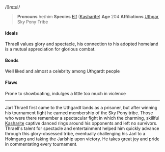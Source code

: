 /θɾeɪul/

> **Pronouns** he/him
> **Species** [Elf](../../Species/Homonids/Elf.md) ([Kasharite](../../Locations/Kashar/Kashar.md))
> **Age** 204
> **Affiliations** [Uthgar](../../Cosmology/Daemons/Apotheotes/Uthgar.md), Sky Pony Tribe

#### Ideals
Thraell values glory and spectacle, his connection to his adopted homeland is a mutual appreciation for glorious combat.

#### Bonds
Well liked and almost a celebrity among Uthgardt people

#### Flaws
Prone to showboating, indulges a little too much in violence

---

Jarl Thraell first came to the Uthgardt lands as a prisoner, but after winning his tournament fight he earned membership of the Sky Pony tribe. Those who were there remember a spectacular fight in which the charming, skillful [Kasharite](../../Locations/Kashar/Kashar.md) captive danced rings around his opponents and left no survivors. Thraell's talent for spectacle and entertainment helped him quickly advance through this glory-obsessed tribe, eventually challenging his Jarl to a Holmgang and taking the Jarlship upon victory. He takes great joy and pride in commentating every tournament.